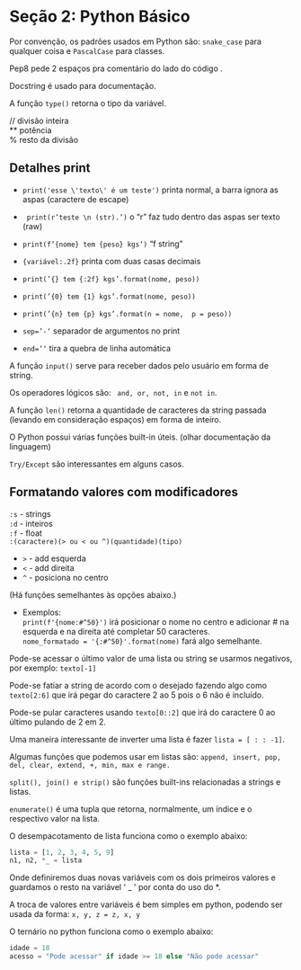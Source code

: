 # Seção 2: Python Básico 

Por convenção, os padrões usados em Python são: ``snake_case`` para qualquer coisa e ``PascalCase`` para classes.

Pep8 pede 2 espaços pra comentário do lado do código .

Docstring é usado para documentação.

A função ``type()`` retorna o tipo da variável.	

// divisão inteira <br>
** potência <br>
% resto da divisão <br>


## Detalhes print
* ``print('esse \'texto\' é um teste')`` printa normal, a barra ignora as aspas (caractere de escape) <br>
* `` print(r’teste \n (str).’)`` o “r” faz tudo dentro das aspas ser texto (raw) <br>
* `` print(f’{nome} tem {peso} kgs’) `` “f string” <br>
* `` {variável:.2f} `` printa com duas casas decimais <br>
* `` print(’{} tem {:2f} kgs’.format(nome, peso)) `` <br>
* `` print(’{0} tem {1} kgs’.format(nome, peso)) `` <br>
* `` print(’{n} tem {p} kgs’.format(n = nome,  p = peso)) `` 

* ``sep=’-‘`` separador de argumentos no print

* ``end=’‘`` tira a quebra de linha automática 

A função ``input()`` serve para receber dados pelo usuário em forma de string.

Os operadores lógicos são: `` and, or, not, in`` e ``not in``.

A função ``len()`` retorna a quantidade de caracteres da string passada (levando em consideração espaços) em forma de inteiro.

O Python possui várias funções built-in úteis. (olhar documentação da linguagem)

``Try/Except`` são interessantes em alguns casos.

## Formatando valores com modificadores
``:s`` - strings <br>
``:d`` - inteiros <br>
``:f`` - float <br>
``:(caractere)(> ou < ou ^)(quantidade)(tipo)``
* ``>`` - add esquerda
* ``<`` - add direita
* ``^`` - posiciona no centro <br>

(Há funções semelhantes às opções abaixo.) <br>
* Exemplos: <br> ``print(f'{nome:#^50}')`` irá posicionar o nome no centro e adicionar # na esquerda e na direita até completar 50 caracteres. <br>
``nome_formatado = '{:#^50}'.format(nome)`` fará algo semelhante.

Pode-se acessar o último valor de uma lista ou string se usarmos negativos, por exemplo: ``texto[-1]`` 

Pode-se fatiar a string de acordo com o desejado fazendo algo como ``texto[2:6]`` que irá pegar do caractere 2 ao 5 pois o 6 não é incluído. 

Pode-se pular caracteres usando ``texto[0::2]`` que irá do caractere 0 ao último pulando de 2 em 2. 

Uma maneira interessante de inverter uma lista é fazer ``lista = [ : : -1]``. 

Algumas funções que podemos usar em listas são: ``append, insert, pop, del, clear, extend, +, min, max e range. `` 

``split(), join() e strip()``  são funções built-ins relacionadas a strings e listas.

`` enumerate() ``  é uma tupla que retorna, normalmente, um índice e o respectivo valor na lista. 

O desempacotamento de lista funciona como o exemplo abaixo:
```python
lista = [1, 2, 3, 4, 5, 9] 
n1, n2, *_ = lista
```
Onde definiremos duas novas variáveis com os dois primeiros valores e guardamos o resto na variável ' _ ' por conta do uso do *. 

A troca de valores entre variáveis é bem simples em python, podendo ser usada da forma: `` x, y, z = z, x, y `` 

O ternário no python funciona como o exemplo abaixo: 
```python
idade = 18
acesso = "Pode acessar" if idade >= 18 else "Não pode acessar" 
```


 